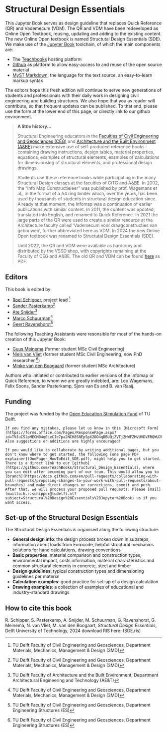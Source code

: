 # Structural Design Essentials
This Jupyter Book serves as design guideline that replaces Quick Reference (QR) and Vademecum (VDM). The QR and VDM have been redeveloped as Online Open Textbook, reusing, updating and adding to the existing content. The new Online Open textbook is named Structutal Design Essentials (SDE). We make use of the [Jupyter Book](https://jupyterbook.org/en/stable/intro.html) toolchain, of which the main components are:
- The [Teachbooks](https://teachbooks.github.io/) hosting platform
- [Github](https://github.com/TeachBooks/Quick_Reference) as platform to allow easy-access to and reuse of the open source material
- [MyST Markdown](https://myst-parser.readthedocs.io/en/latest/syntax/typography.html), the language for the text source, an easy-to-learn markup syntax

The editors hope this fresh edition will continue to serve new generations of students and professionals with their daily work in designing civil engineering and building structures. We also hope that you as reader will contribute, so that frequent updates can be published. To that end, please use the form at the lower end of this page, or directly link to our github environment.

> **A little history...**
> 
> Structural Engineering educators in the [Faculties of Civil Engineering and Geosciences (CEG)](https://www.tudelft.nl/en/ceg) and [Architecture and the Built Environment (A&BE)](https://www.tudelft.nl/en/architecture-and-the-built-environment) make extensive use of self-produced reference books containing drawing instructions, design tables, material properties, equations, examples of structural elements, examples of calculations for dimensionsing of structural elements, and professional design drawings.
>
> Students use these reference books while participating in the many Structural Design classes at the faculties of CiTG and A&BE. In 2002, the “Info Map Constructieleer” was published by prof. Wagemans et al., in the format of a A4 ring binder which, over the years, has been used by thousands of students in structural design education since. Already at that moment, the Infomap was a continuation of earlier publications with similar content. In 2011, the content was updated, translated into English, and renamed to Quick Reference. In 2021 the large parts of the QR were used to create a similar resource at the Architecture faculty called ‘Vademecum voor draagconstructies van gebouwen’, further abbreviated here as VDM. In 2024 the new Online Open textbook was renamed to Structutal Design Essentials (SDE).
>
> Until 2022, the QR and VDM were available as
hardcopy and distributed by the VSSD shop, with copyrights remaining at the Faculty of CEG and
A&BE. The old QR and VDM can be found [here](https://tinyurl.com/Reference-Tables) as PDF.
>

## Editors
This book is edited by:
- [Roel Schipper](https://www.tudelft.nl/citg/over-faculteit/afdelingen/chairs/dbe/building-engineering/staff/drir-hr-roel-schipper), project lead [^1]
- [Sander Pasterkamp](https://www.tudelft.nl/citg/over-faculteit/afdelingen/chairs/dbe/building-engineering/staff/ir-s-pasterkamp)[^1]
- [Ate Snijder](https://www.tudelft.nl/staff/a.h.snijder/)[^2]
- [Marco Schuurman](https://www.tudelft.nl/staff/a.c.b.schuurman/?cHash=c59805dd5d8dd4baca341a27f26a6805)[^1]
- [Geert Ravenshorst](https://www.tudelft.nl/citg/over-faculteit/afdelingen/engineering-structures/sections-labs/biobased-structures-and-materials/staff/drir-gjp-ravenshorst)[^3]

The following Teaching Assistants were resonsible for most of the hands-on creation of this Jupyter Book:
- [Guus Meinema](https://nl.linkedin.com/in/guus-meinema-9266011b4) (former student MSc Civil Engineering)
- [Niels van Vliet](https://www.tudelft.nl/staff/n.a.vanvliet/) (former student MSc Civil Engineering, now PhD researcher [^3])
- [Minke van den Boogaard](https://nl.linkedin.com/in/minke-van-den-boogaard-204a79268) (former student MSc Architecture)

Authors who initiated or contributed to earlier versions of the Infomap or Quick Reference, to whom we are greatly indebted, are: Leo Wagemans, Felix Soons, Sander Pasterkamp, Sjors van Es and B. van Raaij.

## Funding
The project was funded by the [Open Education Stimulation Fund](https://www.tudelft.nl/en/open-science/funding/awarded-projects/open-education-stimulation-fund-2023) of TU Delft.

```{admonition} Please collaborate with us!
If you find any mistakes, please let us know in this [Microsoft Form](https://forms.office.com/Pages/ResponsePage.aspx?id=TVJuCSlpMECM04q0LeCIe7pa2NCH8SNEpSpX2OO4qDBUQjZVTjZHWFZMVUVDVFRQWUJVOVFZWEVVTy4u). Also suggestions or additions are highly encouraged!

If you would like to collaborate by writing additional pages, but you don't know where to get started, the following [one page PDF explainer](OnePager_HowToEdit_SDE.pdf), might help you to get started. There is a direct link to our [github](https://github.com/TeachBooks/Structural_Design_Essentials), where you can edit after becoming part of our team. This would allow you to [branch](https://docs.github.com/en/pull-requests/collaborating-with-pull-requests/proposing-changes-to-your-work-with-pull-requests/about-branches) and make direct changes or corrections, commit and push. After that, we will process your proposed pull requests. Please [mail](mailto:h.r.schipper@tudelft.nl?subject=Structural%20Design%20Essentials%20Jupyter%20Book) us if you want access.
```
## Set-up of the Structural Design Essentials

The Structural Design Essentials is organised along the following structure:
- **General design info**: the design process broken down in substeps, information about loads from Eurocode, helpful structural mechanics solutions for hand calculations, drawing conventions
- **Basic properties**: material comparison and construction types, environmental impact, costs information, material characteristics and common structural elements in concrete, steel and timber
- **Design guidelines**: typical construction types and dimensioning guidelines per material
- **Calculation examples**: good practice for set-up of a design calculation
- **Drawing examples**: a collection of examples of educational and industry-standard drawings
 
## How to cite this book
R. Schipper, S. Pasterkamp, A. Snijder, M. Schuurman, G. Ravenshorst, G. Meinema, N. van Vliet, M. van den Boogaart, _Structural Design Essentials_, Delft University of Technology, 2024
download RIS here: (SDE.ris)


[^1]: TU Delft Faculty of Civil Engineering and Geosciences, Department Materials, Mechanics, Management & Design (3MD) 
[^2]: TU Delft Faculty of Architecture and the Built Environment, Department Architectural Engineering and Technology (AE&T)
[^3]: TU Delft Faculty of Civil Engineering and Geosciences, Department Engineering Structures (ES)


